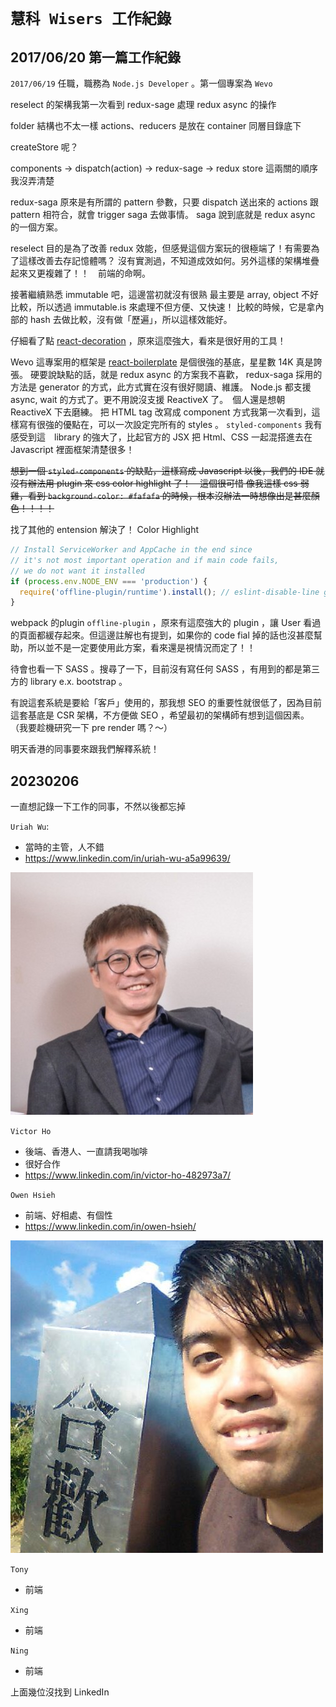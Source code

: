 
# `慧科 Wisers 工作紀錄`

## 2017/06/20 第一篇工作紀錄

`2017/06/19` 任職，職務為 `Node.js Developer` 。第一個專案為 `Wevo` 

reselect 的架構我第一次看到
redux-sage 處理 redux async 的操作

folder 結構也不太一樣 actions、reducers 是放在 container 同層目錄底下

createStore 呢？

components -> dispatch(action) -> redux-sage  -> redux store
                                 這兩關的順序我沒弄清楚

redux-saga 原來是有所謂的 pattern 參數，只要 dispatch 送出來的 actions 跟 pattern 相符合，就會 trigger saga 去做事情。
saga 說到底就是 redux async 的一個方案。
                                 
reselect 目的是為了改善 redux 效能，但感覺這個方案玩的很極端了！有需要為了這樣改善去存記憶體嗎？
沒有實測過，不知道成效如何。另外這樣的架構堆疊起來又更複雜了！！　前端的命啊。

接著繼續熟悉 immutable 吧，這邊當初就沒有很熟
最主要是 array, object 不好比較，所以透過 immutable.is 來處理不但方便、又快速！
比較的時候，它是拿內部的 hash 去做比較，沒有做「歷遍」，所以這樣效能好。

仔細看了點 [react-decoration](https://github.com/mbasso/react-decoration) ，原來這麼強大，看來是很好用的工具！

Wevo 這專案用的框架是 [react-boilerplate](https://github.com/react-boilerplate/react-boilerplate) 是個很強的基底，星星數 14K 真是誇張。
硬要說缺點的話，就是 redux async 的方案我不喜歡， redux-saga 採用的方法是 generator 的方式，此方式實在沒有很好閱讀、維護。 Node.js 都支援 async, wait 的方式了。更不用說沒支援 ReactiveX 了。　個人還是想朝 ReactiveX 下去磨練。
把 HTML tag 改寫成 component 方式我第一次看到，這樣寫有很強的優點在，可以一次設定完所有的 styles 。 `styled-components` 我有感受到這　library 的強大了，比起官方的 JSX 把 Html、CSS 一起混搭進去在 Javascript 裡面框架清楚很多！

~~想到一個 `styled-components` 的缺點，這樣寫成 Javascript 以後，我們的 IDE 就沒有辦法用 plugin 來 css color highlight 了！　這個很可惜
像我這樣 css 弱雞，看到 `background-color: #fafafa` 的時候，根本沒辦法一時想像出是甚麼顏色！！！！~~

找了其他的 entension 解決了！ Color Highlight 

```javascript
// Install ServiceWorker and AppCache in the end since
// it's not most important operation and if main code fails,
// we do not want it installed
if (process.env.NODE_ENV === 'production') {
  require('offline-plugin/runtime').install(); // eslint-disable-line global-require
}
```
webpack 的plugin `offline-plugin` ，原來有這麼強大的 plugin ，讓 User 看過的頁面都緩存起來。但這邊註解也有提到，如果你的 code fial 掉的話也沒甚麼幫助，所以並不是一定要使用此方案，看來還是視情況而定了！！


待會也看一下 SASS 。搜尋了一下，目前沒有寫任何 SASS ，有用到的都是第三方的 library e.x. bootstrap 。


有說這套系統是要給「客戶」使用的，那我想 SEO 的重要性就很低了，因為目前這套基底是 CSR 架構，不方便做 SEO ，希望最初的架構師有想到這個因素。
（我要趁機研究一下 pre render 嗎？～）

明天香港的同事要來跟我們解釋系統！ 

## 20230206
一直想記錄一下工作的同事，不然以後都忘掉  

`Uriah Wu`:
- 當時的主管，人不錯
- https://www.linkedin.com/in/uriah-wu-a5a99639/

![](./assets/UriahWu.jpeg)  


`Victor Ho`
- 後端、香港人、一直請我喝咖啡
- 很好合作
- https://www.linkedin.com/in/victor-ho-482973a7/


`Owen Hsieh`
- 前端、好相處、有個性
- https://www.linkedin.com/in/owen-hsieh/

![](./assets/OwenHsieh.jpeg)  


`Tony`
- 前端

`Xing`
- 前端

`Ning`
- 前端

上面幾位沒找到 LinkedIn  

